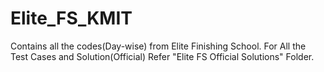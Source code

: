 # Elite_FS_KMIT
Contains all the codes(Day-wise) from Elite Finishing School.
For All the Test Cases and Solution(Official) Refer "Elite FS Official Solutions" Folder.
